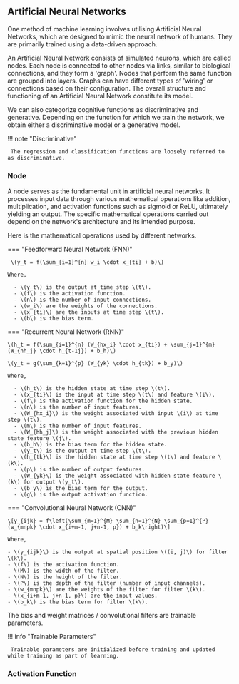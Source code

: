 


## Artificial Neural Networks

One method of machine learning involves utilising Artificial Neural Networks, which are designed to mimic the neural network of humans. They are primarily trained using a data-driven approach.

An Artificial Neural Network consists of simulated neurons, which are called nodes. Each node is connected to other nodes via links, similar to biological connections, and they form a 'graph'. Nodes that perform the same function are grouped into layers. Graphs can have different types of 'wiring' or connections based on their configuration. The overall structure and functioning of an Artificial Neural Network constitute its model.

We can also categorize cognitive functions as discriminative and generative. Depending on the function for which we train the network, we obtain either a discriminative model or a generative model.

!!! note "Discriminative"

	 The regression and classification functions are loosely referred to as discriminative.

### Node
A node serves as the fundamental unit in artificial neural networks. It processes input data through various mathematical operations like addition, multiplication, and activation functions such as sigmoid or ReLU, ultimately yielding an output. The specific mathematical operations carried out depend on the network's architecture and its intended purpose.

Here is the mathematical operations used by different networks.

=== "Feedforward Neural Network (FNN)"

	 \(y_t = f(\sum_{i=1}^{n} w_i \cdot x_{ti} + b)\)
	
	Where,

	  - \(y_t\) is the output at time step \(t\).
	  - \(f\) is the activation function.
	  - \(n\) is the number of input connections.
	  - \(w_i\) are the weights of the connections.
	  - \(x_{ti}\) are the inputs at time step \(t\).
	  - \(b\) is the bias term.

=== "Recurrent Neural Network (RNN)"

	\(h_t = f(\sum_{i=1}^{n} (W_{hx_i} \cdot x_{ti}) + \sum_{j=1}^{m} (W_{hh_j} \cdot h_{t-1j}) + b_h)\)
	
	\(y_t = g(\sum_{k=1}^{p} (W_{yk} \cdot h_{tk}) + b_y)\)
	
	Where,
	
	  - \(h_t\) is the hidden state at time step \(t\).
	  - \(x_{ti}\) is the input at time step \(t\) and feature \(i\).
	  - \(f\) is the activation function for the hidden state.
	  - \(n\) is the number of input features.
	  - \(W_{hx_i}\) is the weight associated with input \(i\) at time step \(t\).
	  - \(m\) is the number of input features.
	  - \(W_{hh_j}\) is the weight associated with the previous hidden state feature \(j\).
	  - \(b_h\) is the bias term for the hidden state.
	  - \(y_t\) is the output at time step \(t\).
	  - \(h_{tk}\) is the hidden state at time step \(t\) and feature \(k\).
	  - \(p\) is the number of output features.
	  - \(W_{yk}\) is the weight associated with hidden state feature \(k\) for output \(y_t\).
	  - \(b_y\) is the bias term for the output.
	  - \(g\) is the output activation function.

=== "Convolutional Neural Network (CNN)"

	\[y_{ijk} = f\left(\sum_{m=1}^{M} \sum_{n=1}^{N} \sum_{p=1}^{P} (w_{mnpk} \cdot x_{i+m-1, j+n-1, p}) + b_k\right)\]
	
	Where,
	
	- \(y_{ijk}\) is the output at spatial position \((i, j)\) for filter \(k\).
	- \(f\) is the activation function.
	- \(M\) is the width of the filter.
	- \(N\) is the height of the filter.
	- \(P\) is the depth of the filter (number of input channels).
	- \(w_{mnpk}\) are the weights of the filter for filter \(k\).
	- \(x_{i+m-1, j+n-1, p}\) are the input values.
	- \(b_k\) is the bias term for filter \(k\).

The bias  and weight matrices / convolutional filters are trainable parameters.

!!! info "Trainable Parameters"

	 Trainable parameters are initialized before training and updated while training as part of learning.
### Activation Function
